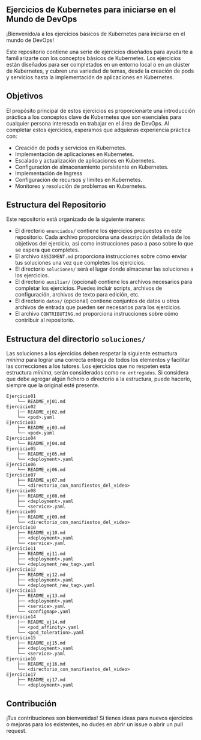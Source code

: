 ## Ejercicios de Kubernetes para iniciarse en el Mundo de DevOps

¡Bienvenido/a a los ejercicios básicos de Kubernetes para iniciarse en el mundo de DevOps!

Este repositorio contiene una serie de ejercicios diseñados para ayudarte a familiarizarte con los conceptos básicos de Kubernetes. 
Los ejercicios están diseñados para ser completados en un entorno local o en un clúster de Kubernetes, y cubren una variedad de temas, desde la creación de pods y servicios hasta la implementación de aplicaciones en Kubernetes.

## Objetivos

El propósito principal de estos ejercicios es proporcionarte una introducción práctica a los conceptos clave de Kubernetes que son esenciales para cualquier persona interesada en trabajar en el área de DevOps. Al completar estos ejercicios, esperamos que adquieras experiencia práctica con:

- Creación de pods y servicios en Kubernetes.
- Implementación de aplicaciones en Kubernetes.
- Escalado y actualización de aplicaciones en Kubernetes.
- Configuración de almacenamiento persistente en Kubernetes.
- Implementación de Ingress
- Configuración de recursos y límites en Kubernetes.
- Monitoreo y resolución de problemas en Kubernetes.

## Estructura del Repositorio

Este repositorio está organizado de la siguiente manera:


- El directorio `enunciados/` contiene los ejercicios propuestos en este repositorio. Cada archivo proporciona una descripción detallada de los objetivos del ejercicio, así como instrucciones paso a paso sobre lo que se espera que completes.
- El archivo `ASSIGMENT.md` proporciona instrucciones sobre cómo enviar tus soluciones una vez que completes los ejercicios.
- El directorio `soluciones/` será el lugar donde almacenar las soluciones a los ejercicios.
- El directorio `auxiliar/` (opcional) contiene los archivos necesarios para completar los ejercicios. Puedes incluir scripts, archivos de configuración, archivos de texto para edición, etc.
- El directorio `datos/` (opcional) contiene conjuntos de datos u otros archivos de entrada que pueden ser necesarios para los ejercicios.
- El archivo `CONTRIBUTING.md` proporciona instrucciones sobre cómo contribuir al repositorio.

## Estructura del directorio `soluciones/`
Las soluciones a los ejercicios deben respetar la siguiente estructura *mínima* para lograr una correcta entrega de todos los elementos y facilitar las correcciones a los tutores. Los ejercicios que no respeten esta estructura *mínima*, serán considerados como `no entregados`. Si considera que debe agregar algún fichero o directorio a la estructura, puede hacerlo, siempre que la original esté presente.
```
Ejercicio01
    └── README_ej01.md
Ejercicio02
    |── README_ej02.md
    └── <pod>.yaml
Ejercicio03
    ├── README_ej03.md
    └── <pod>.yaml
Ejercicio04
    └── README_ej04.md
Ejercicio05
    ├── README_ej05.md
    └── <deployment>.yaml
Ejercicio06
    └── README_ej06.md
Ejercicio07
    ├── README_ej07.md
    └── <directorio_con_manifiestos_del_video>
Ejercicio08
    ├── README_ej08.md
    ├── <deployment>.yaml
    └── <service>.yaml
Ejercicio09
    ├── README_ej09.md
    └── <directorio_con_manifiestos_del_video>
Ejercicio10
    ├── README_ej10.md
    ├── <deployment>.yaml
    └── <service>.yaml
Ejercicio11
    ├── README_ej11.md
    ├── <deployment>.yaml
    └── <deployment_new_tag>.yaml
Ejercicio12
    ├── README_ej12.md
    ├── <deployment>.yaml
    └── <deployment_new_tag>.yaml
Ejercicio13
    ├── README_ej13.md
    ├── <deployment>.yaml
    ├── <service>.yaml
    └── <configmap>.yaml
Ejercicio14
    |── README_ej14.md
    |── <pod_affinity>.yaml
    └── <pod_toleration>.yaml
Ejercicio15
    ├── README_ej15.md
    ├── <deployment>.yaml
    └── <service>.yaml
Ejercicio16
    ├── README_ej16.md
    └── <directorio_con_manifiestos_del_video>
Ejercicio17
    ├── README_ej17.md
    └── <deployment>.yaml
```

## Contribución

¡Tus contribuciones son bienvenidas! Si tienes ideas para nuevos ejercicios o mejoras para los existentes, no dudes en abrir un issue o abrir un pull request.
